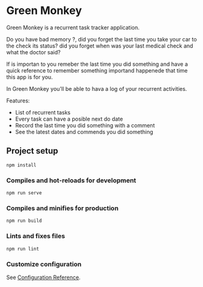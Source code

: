 # Green Monkey
Green Monkey is a recurrent task tracker application. 

Do you have bad memory ?, did you forget the last time you take your car to the check its status? did you forget when was your last medical check and what the doctor said?

If is importan to you remeber the last time you did something and have a quick reference to remember something importand happenede that time this app is for you.

In Green Monkey you'll be able to hava a log of your recurrent activities. 

Features:
* List of recurrent tasks
* Every task can have a posible next do date
* Record the last time you did something with a comment
* See the latest dates and commends you did something


## Project setup
```
npm install
```

### Compiles and hot-reloads for development
```
npm run serve
```

### Compiles and minifies for production
```
npm run build
```

### Lints and fixes files
```
npm run lint
```

### Customize configuration
See [Configuration Reference](https://cli.vuejs.org/config/).
